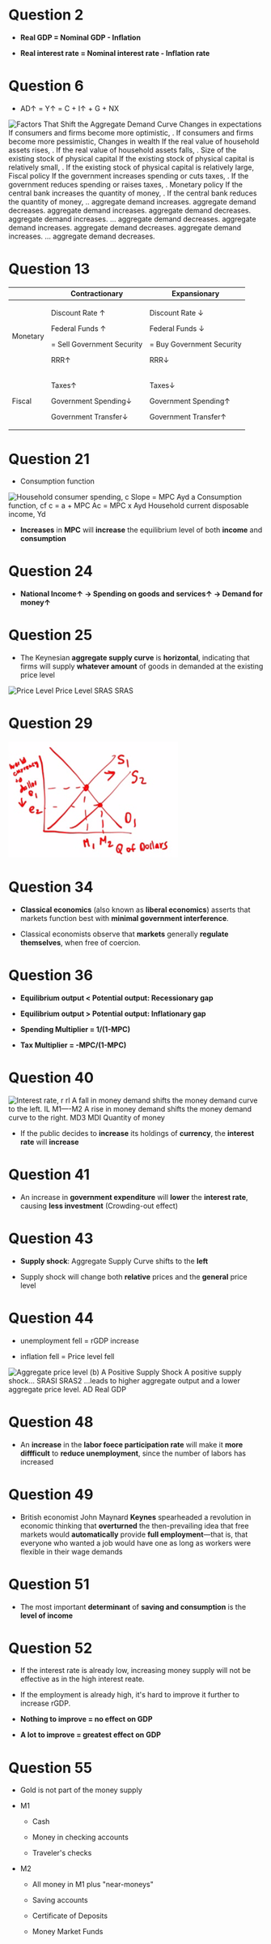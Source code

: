 # Question 2

  -   **Real GDP = Nominal GDP - Inflation**

  -   **Real interest rate = Nominal interest rate - Inflation rate**

# Question 6

  -   AD↑ = Y↑ = C + I↑ + G + NX

![Factors That Shift the Aggregate Demand Curve Changes in expectations
If consumers and firms become more optimistic, . If consumers and firms
become more pessimistic, Changes in wealth If the real value of
household assets rises, . If the real value of household assets falls, .
Size of the existing stock of physical capital If the existing stock of
physical capital is relatively small, . If the existing stock of
physical capital is relatively large, Fiscal policy If the government
increases spending or cuts taxes, . If the government reduces spending
or raises taxes, . Monetary policy If the central bank increases the
quantity of money, . If the central bank reduces the quantity of money,
.. aggregate demand increases. aggregate demand decreases. aggregate
demand increases. aggregate demand decreases. aggregate demand
increases. ... aggregate demand decreases. aggregate demand increases.
aggregate demand decreases. aggregate demand increases. ... aggregate
demand decreases. ](./media/image22.png)

# Question 13

<table>
<thead>
<tr class="header">
<th></th>
<th>Contractionary</th>
<th>Expansionary</th>
</tr>
</thead>
<tbody>
<tr class="odd">
<td>Monetary</td>
<td><p>Discount Rate ↑</p>
<p>Federal Funds ↑</p>
<p>= Sell Government Security</p>
<p>RRR↑</p></td>
<td><p>Discount Rate ↓</p>
<p>Federal Funds ↓</p>
<p>= Buy Government Security</p>
<p>RRR↓</p></td>
</tr>
<tr class="even">
<td>Fiscal</td>
<td><p>Taxes↑</p>
<p>Government Spending↓</p>
<p>Government Transfer↓</p></td>
<td><p>Taxes↓</p>
<p>Government Spending↑</p>
<p>Government Transfer↑</p></td>
</tr>
</tbody>
</table>

# Question 21

  -   Consumption function

![Household consumer spending, c Slope = MPC Ayd a Consumption function,
cf c = a + MPC Ac = MPC x Ayd Household current disposable income, Yd
](./media/image139.png)

  -   **Increases** in **MPC** will **increase** the equilibrium level
      of both **income** and **consumption**

# Question 24

  -   **National Income↑ → Spending on goods and services↑ → Demand for
      money↑**

# Question 25

  -   The Keynesian **aggregate supply curve** is **horizontal**,
      indicating that firms will supply **whatever amount** of goods in
      demanded at the existing price level

  ![Price Level Price Level SRAS SRAS
  ](./media/image140.gif)

# Question 29

  ![C:\\F359C6C5\\9BC69D0C-DC4A-464F-8EBF-7C4DE0F84205\_files\\image141.png](./media/image141.png)

# Question 34

  -   **Classical economics** (also known as **liberal economics**)
      asserts that markets function best with **minimal government
      interference**.

  -   Classical economists observe that **markets** generally **regulate
      themselves**, when free of coercion.

# Question 36

  -   **Equilibrium output \< Potential output: Recessionary gap**

  -   **Equilibrium output \> Potential output: Inflationary gap**

  -   **Spending Multiplier = 1/(1-MPC)**

  -   **Tax Multiplier = -MPC/(1-MPC)**

# Question 40

  ![Interest rate, r rl A fall in money demand shifts the money demand
  curve to the left. IL M1—-M2 A rise in money demand shifts the money
  demand curve to the right. MD3 MDI Quantity of money
  ](./media/image68.png)

  -   If the public decides to **increase** its holdings of
      **currency**, the **interest rate** will **increase**

# Question 41

  -   An increase in **government expenditure** will **lower** the
      **interest rate**, causing **less investment** (Crowding-out
      effect)

# Question 43

  -   **Supply shock**: Aggregate Supply Curve shifts to the **left**

  -   Supply shock will change both **relative** prices and the
      **general** price level

# Question 44

  -   unemployment fell = rGDP increase

  -   inflation fell = Price level fell

  ![Aggregate price level (b) A Positive Supply Shock A positive supply
  shock... SRASI SRAS2 ...leads to higher aggregate output and a lower
  aggregate price level. AD Real GDP ](./media/image142.png)

# Question 48

  -   An **increase** in the **labor foece participation rate** will
      make it **more diffficult** to **reduce unemployment**, since the
      number of labors has increased

# Question 49

  -   British economist John Maynard **Keynes** spearheaded a revolution
      in economic thinking that **overturned** the then-prevailing idea
      that free markets would **automatically** provide **full
      employment**—that is, that everyone who wanted a job would have
      one as long as workers were flexible in their wage demands

# Question 51

  -   The most important **determinant** of **saving and consumption**
      is the **level of income**

# Question 52

  -   If the interest rate is already low, increasing money supply will
      not be effective as in the high interest reate.

  -   If the employment is already high, it's hard to improve it further
      to increase rGDP.

  -   **Nothing to improve = no effect on GDP**

  -   **A lot to improve = greatest effect on GDP**

# Question 55

  -   Gold is not part of the money supply

  -   M1
    
      -   Cash
    
      -   Money in checking accounts
    
      -   Traveler's checks

  -   M2
    
      -   All money in M1 plus "near-moneys"
    
      -   Saving accounts
    
      -   Certificate of Deposits
    
      -   Money Market Funds